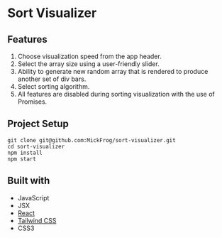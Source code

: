 # Sort Visualizer

## Features

1. Choose visualization speed from the app header.
2. Select the array size using a user-friendly slider.
3. Ability to generate new random array that is rendered to produce another set of div bars.
4. Select sorting algorithm.
5. All features are disabled during sorting visualization with the use of Promises.

## Project Setup

```
git clone git@github.com:MickFrog/sort-visualizer.git
cd sort-visualizer
npm install
npm start
```

## Built with

- JavaScript
- JSX
- [React](https://reactjs.org/)
- [Tailwind CSS](https://tailwindcss.com/)
- CSS3
